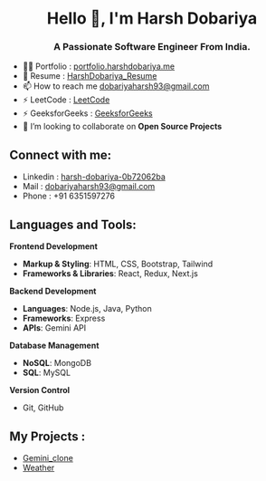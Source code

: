 <h1 align="center">Hello 👋, I'm Harsh Dobariya</h1>
<h3 align="center">A Passionate Software Engineer From India.</h3>

<!-- <p align="left"> <img src="https://komarev.com/ghpvc/?username=priyanshuvaliya&label=Profile%20views&color=0e75b6&style=flat" alt="priyanshuvaliya" /> </p> -->

- 👨‍💻 Portfolio : [portfolio.harshdobariya.me](portfolio.harshdobariya.me)
- 📄 Resume : [HarshDobariya_Resume](https://drive.google.com/drive/folders/1b4sERy0xFiyIiSywJdtWz6DxOy_sRZf1?usp=sharing)
- 📫 How to reach me dobariyaharsh93@gmail.com 
- ⚡ LeetCode : [LeetCode](https://leetcode.com/u/23IT025/)
- ⚡ GeeksforGeeks : [GeeksforGeeks](https://www.geeksforgeeks.org/user/dobariyawave/)
- 🤝 I’m looking to collaborate on **Open Source Projects** 

<h2 align="left">Connect with me:</h2>

- Linkedin : [harsh-dobariya-0b72062ba](https://www.linkedin.com/in/harsh-dobariya-0b72062ba/)
- Mail : dobariyaharsh93@gmail.com
- Phone : +91 6351597276

<h2 align="left">Languages and Tools:</h2>

**Frontend Development**
- **Markup & Styling**: HTML, CSS, Bootstrap, Tailwind
- **Frameworks & Libraries**: React, Redux, Next.js
<!-- - **Design Tools**: Figma -->
 
**Backend Development**
- **Languages**: Node.js, Java, Python
- **Frameworks**: Express
- **APIs**: Gemini API

**Database Management**
- **NoSQL**: MongoDB
- **SQL**: MySQL

**Version Control**
- Git, GitHub

<!-- **DevOps & Containerization**
- Docker -->

<h2 align="left">My Projects :</h2> 

- [Gemini_clone](https://gemini-clone-ten-lovat.vercel.app/)
- [Weather](https://weather-app-omega-six-49.vercel.app/)
